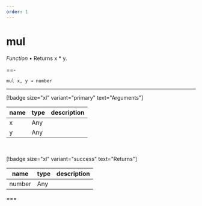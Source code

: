 ```yaml
---
order: 1
---
```

# mul

_Function_ &bull; Returns x * y.


==- <pre><code>mul x, y &rarr; number</code></pre>
<hr>

[!badge size="xl" variant="primary" text="Arguments"]

| name | type | description |
|------|------|-------------|
|x|Any||
|y|Any||

<br>

[!badge size="xl" variant="success" text="Returns"]

| name | type | description |
|------|------|-------------|
|number|Any||



===



